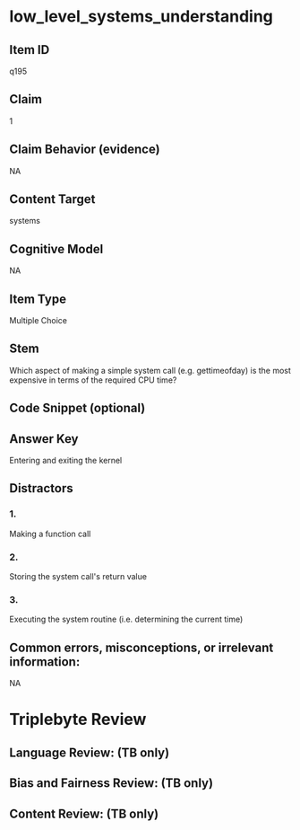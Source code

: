 # low_level_systems_understanding

## Item ID
q195

## Claim
1

## Claim Behavior (evidence)
NA

## Content Target
systems

## Cognitive Model
NA

## Item Type
Multiple Choice

## Stem
Which aspect of making a simple system call (e.g. gettimeofday) is the most expensive in terms of the required CPU time?

## Code Snippet (optional)


## Answer Key
Entering and exiting the kernel

## Distractors

### 1.
Making a function call

### 2.
Storing the system call's return value

### 3.
Executing the system routine (i.e. determining the current time)

## Common errors, misconceptions, or irrelevant information:
NA

# Triplebyte Review


## Language Review: (TB only)


## Bias and Fairness Review: (TB only)


## Content Review: (TB only)

